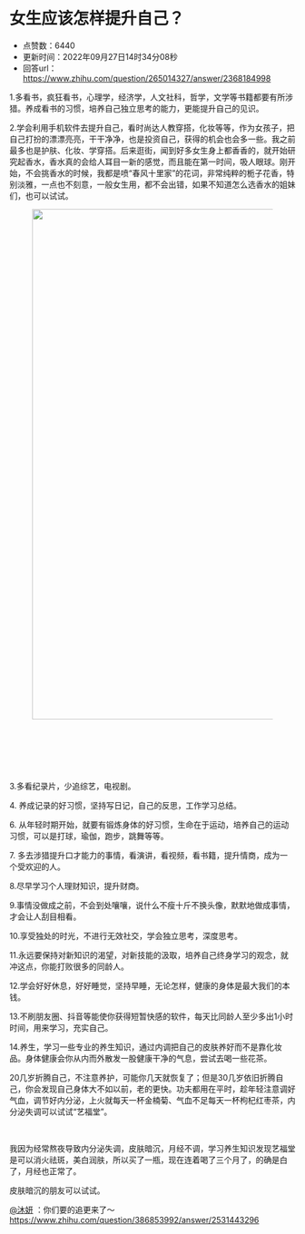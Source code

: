 # 女生应该怎样提升自己？
- 点赞数：6440
- 更新时间：2022年09月27日14时34分08秒
- 回答url：https://www.zhihu.com/question/265014327/answer/2368184998
<body>
 <p data-pid="z-yFDZ-x">1.多看书，疯狂看书，心理学，经济学，人文社科，哲学，文学等书籍都要有所涉猎。养成看书的习惯，培养自己独立思考的能力，更能提升自己的见识。</p>
 <p data-pid="UrUEzhZ3">2.学会利用手机软件去提升自己，看时尚达人教穿搭，化妆等等，作为女孩子，把自己打扮的漂漂亮亮，干干净净，也是投资自己，获得的机会也会多一些。我之前最多也是护肤、化妆、学穿搭。后来逛街，闻到好多女生身上都香香的，就开始研究起香水，香水真的会给人耳目一新的感觉，而且能在第一时间，吸人眼球。刚开始，不会挑香水的时候，我都是喷“春风十里家”的花词，非常纯粹的栀子花香，特别淡雅，一点也不刻意，一般女生用，都不会出错，如果不知道怎么选香水的姐妹们，也可以试试。</p>
 <figure data-size="normal">
  <img src="https://pica.zhimg.com/50/v2-da0a2c7a9df41f5a07b05e416fbbd2f8_720w.jpg?source=1940ef5c" data-rawwidth="900" data-rawheight="1200" data-size="normal" data-original-token="v2-f6b9b1806d9934be80ee0730aa2a622d" data-default-watermark-src="https://pic1.zhimg.com/50/v2-d839ac75e0d9e68644c0e2ac824193c7_720w.jpg?source=1940ef5c" class="origin_image zh-lightbox-thumb" width="900" data-original="https://pic1.zhimg.com/v2-da0a2c7a9df41f5a07b05e416fbbd2f8_r.jpg?source=1940ef5c">
 </figure>
 <p data-pid="B5nKcyuC" class="ztext-empty-paragraph"><br></p>
 <p data-pid="B5nKcyuC" class="ztext-empty-paragraph"><br></p><a data-draft-node="block" data-draft-type="mcn-link-card" data-mcn-id="1558101863022624770"></a>
 <p data-pid="B5nKcyuC" class="ztext-empty-paragraph"><br></p>
 <p data-pid="lkUqnfda">3.多看纪录片，少追综艺，电视剧。</p>
 <p data-pid="1V611vVu">4. 养成记录的好习惯，坚持写日记，自己的反思，工作学习总结。</p>
 <p data-pid="031JpiXR">6. 从年轻时期开始，就要有锻炼身体的好习惯，生命在于运动，培养自己的运动习惯，可以是打球，瑜伽，跑步，跳舞等等。</p>
 <p data-pid="6-QE38x9">7. 多去涉猎提升口才能力的事情，看演讲，看视频，看书籍，提升情商，成为一个受欢迎的人。</p>
 <p data-pid="85MGwmj1">8.尽早学习个人理财知识，提升财商。</p>
 <p data-pid="O-Nj4PZO">9.事情没做成之前，不会到处嚷嚷，说什么不瘦十斤不换头像，默默地做成事情，才会让人刮目相看。</p>
 <p data-pid="YTm9ujiF">10.享受独处的时光，不进行无效社交，学会独立思考，深度思考。</p>
 <p data-pid="gt5BvjOd">11.永远要保持对新知识的渴望，对新技能的汲取，培养自己终身学习的观念，就冲这点，你能打败很多的同龄人。</p>
 <p data-pid="2C5HZEsQ">12.学会好好休息，好好睡觉，坚持早睡，无论怎样，健康的身体是最大我们的本钱。</p>
 <p data-pid="mbcemIJx">13.不刷朋友圈、抖音等能使你获得短暂快感的软件，每天比同龄人至少多出1小时时间，用来学习，充实自己。</p>
 <p data-pid="KjX7oB3s">14.养生，学习一些专业的养生知识，通过内调把自己的皮肤养好而不是靠化妆品。身体健康会你从内而外散发一股健康干净的气息，尝试去喝一些花茶。</p>
 <p data-pid="FS6VsLdd">20几岁折腾自己，不注意养护，可能你几天就恢复了；但是30几岁依旧折腾自己，你会发现自己身体大不如以前，老的更快。功夫都用在平时，趁年轻注意调好气血，调节好内分泌，上火就每天一杯金楠菊、气血不足每天一杯枸杞红枣茶，内分泌失调可以试试“艺福堂”。</p>
 <p data-pid="FS6VsLdd" class="ztext-empty-paragraph"><br></p><a data-draft-node="block" data-draft-type="mcn-link-card" data-mcn-id="1558097689258192896"></a>
 <p data-pid="_UzOseqr">我因为经常熬夜导致内分泌失调，皮肤暗沉，月经不调，学习养生知识发现艺福堂是可以消火祛斑，美白润肤，所以买了一瓶，现在连着喝了三个月了，的确是白了，月经也正常了。</p>
 <p data-pid="O68mX_nB">皮肤暗沉的朋友可以试试。</p>
 <p data-pid="E0Mz5aTA"><a class="member_mention" href="https://www.zhihu.com/people/d8d6a53f4087c52b5a3ba2e04bc4b4c3" data-hash="d8d6a53f4087c52b5a3ba2e04bc4b4c3" data-hovercard="p$b$d8d6a53f4087c52b5a3ba2e04bc4b4c3">@沐妍</a> ：你们要的追更来了～<a href="https://www.zhihu.com/question/386853992/answer/2531443296" class="internal"><span class="invisible">https://www.</span><span class="visible">zhihu.com/question/3868</span><span class="invisible">53992/answer/2531443296</span><span class="ellipsis"></span></a></p><a data-draft-node="block" data-draft-type="ad-link-card" data-ad-id="fee_d8d6a53f4087c52b5a3ba2e04bc4b4c3"></a>
 <p></p>
</body>